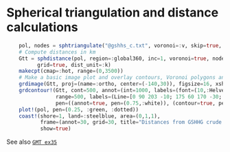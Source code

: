 # Spherical triangulation and distance calculations

```julia
    pol, nodes = sphtriangulate("@gshhs_c.txt", voronoi=:v, skip=true, nodes=true)
    # Compute distances in km
    Gtt = sphdistance(pol, region=:global360, inc=1, voronoi=true, nodes=nodes,
          grid=true, dist_unit=:k)
    makecpt(cmap=:hot, range=(0,3500))
    # Make a basic image plot and overlay contours, Voronoi polygons and coastlines
    grdimage(Gtt, proj=(name=:ortho, center=(-140,30)), figsize=16, xshift=2, yshift=5)
    grdcontour!(Gtt, cont=500, annot=(int=1000, labels=(font=(10,:Helvetica,:white),)),
                range=500, labels=(Line=[0 90 203 -10; 175 60 170 -30; -50 30 220 -5],),
                pen=((annot=true, pen=(0.75,:white)), (contour=true, pen=(0.25,:white))) )
    plot!(pol, pen=(0.25, :green, :dotted))
    coast!(shore=1, land=:steelblue, area=(0,1,1),
           frame=(annot=30, grid=30, title="Distances from GSHHG crude coastlines"),
           show=true)
```

See also [`GMT ex35`](https://www.generic-mapping-tools.org/gmt/latest/gallery/ex35.html#example-35)